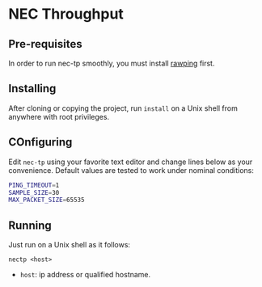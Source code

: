 NEC Throughput
==============

Pre-requisites
-------------
In order to run nec-tp smoothly, you must install [rawping](https://github.com/cm45t3r/rawping) first.

Installing
----------
After cloning or copying the project, run `install` on a Unix shell from anywhere with root privileges.

COnfiguring
-----------
Edit `nec-tp` using your favorite text editor and change lines below as your convenience. Default values are tested to work under nominal conditions:

```bash
PING_TIMEOUT=1
SAMPLE_SIZE=30
MAX_PACKET_SIZE=65535
```

Running
-------
Just run on a Unix shell as it follows:

`nectp <host>`

- `host`: ip address or qualified hostname.
